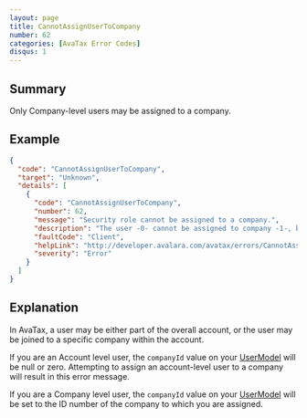 ```yaml
---
layout: page
title: CannotAssignUserToCompany
number: 62
categories: [AvaTax Error Codes]
disqus: 1
---
```


## Summary

Only Company-level users may be assigned to a company.

## Example

```json
{
  "code": "CannotAssignUserToCompany",
  "target": "Unknown",
  "details": [
    {
      "code": "CannotAssignUserToCompany",
      "number": 62,
      "message": "Security role cannot be assigned to a company.",
      "description": "The user -0- cannot be assigned to company -1-, because that user has security role -2-.  Only CompanyAdmin and CompanyUser level users can be joined to a company.",
      "faultCode": "Client",
      "helpLink": "http://developer.avalara.com/avatax/errors/CannotAssignUserToCompany",
      "severity": "Error"
    }
  ]
}
```

## Explanation

In AvaTax, a user may be either part of the overall account, or the user may be joined to a specific company within the account.

If you are an Account level user, the `companyId` value on your [UserModel](https://developer.avalara.com/api-reference/avatax/rest/v2/models/UserModel/) will be null or zero.  Attempting to assign an account-level user to a company will result in this error message.

If you are a Company level user, the `companyId` value on your [UserModel](https://developer.avalara.com/api-reference/avatax/rest/v2/models/UserModel/) will be set to the ID number of the company to which you are assigned.
